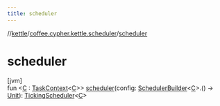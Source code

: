 ```yaml
---
title: scheduler
---
```

//[kettle](../../index.html)/[coffee.cypher.kettle.scheduler](index.html)/[scheduler](scheduler.html)



# scheduler



[jvm]\
fun &lt;[C](scheduler.html) : [TaskContext](-task-context/index.html)&lt;[C](scheduler.html)&gt;&gt; [scheduler](scheduler.html)(config: [SchedulerBuilder](-scheduler-builder/index.html)&lt;[C](scheduler.html)&gt;.() -&gt; [Unit](https://kotlinlang.org/api/latest/jvm/stdlib/kotlin/-unit/index.html)): [TickingScheduler](-ticking-scheduler/index.html)&lt;[C](scheduler.html)&gt;




